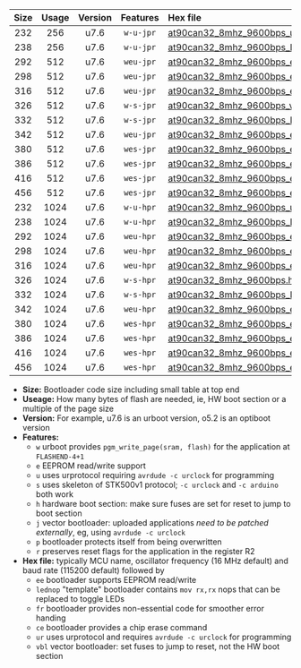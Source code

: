 |Size|Usage|Version|Features|Hex file|
|:-:|:-:|:-:|:-:|:--|
|232|256|u7.6|`w-u-jpr`|[at90can32_8mhz_9600bps_ur_vbl.hex](https://raw.githubusercontent.com/stefanrueger/urboot/main/at90can32_8mhz_9600bps_ur_vbl.hex)|
|238|256|u7.6|`w-u-jpr`|[at90can32_8mhz_9600bps_lednop_ur_vbl.hex](https://raw.githubusercontent.com/stefanrueger/urboot/main/at90can32_8mhz_9600bps_lednop_ur_vbl.hex)|
|292|512|u7.6|`weu-jpr`|[at90can32_8mhz_9600bps_ee_ur_vbl.hex](https://raw.githubusercontent.com/stefanrueger/urboot/main/at90can32_8mhz_9600bps_ee_ur_vbl.hex)|
|298|512|u7.6|`weu-jpr`|[at90can32_8mhz_9600bps_ee_lednop_ur_vbl.hex](https://raw.githubusercontent.com/stefanrueger/urboot/main/at90can32_8mhz_9600bps_ee_lednop_ur_vbl.hex)|
|316|512|u7.6|`weu-jpr`|[at90can32_8mhz_9600bps_ee_lednop_fr_ur_vbl.hex](https://raw.githubusercontent.com/stefanrueger/urboot/main/at90can32_8mhz_9600bps_ee_lednop_fr_ur_vbl.hex)|
|326|512|u7.6|`w-s-jpr`|[at90can32_8mhz_9600bps_vbl.hex](https://raw.githubusercontent.com/stefanrueger/urboot/main/at90can32_8mhz_9600bps_vbl.hex)|
|332|512|u7.6|`w-s-jpr`|[at90can32_8mhz_9600bps_lednop_vbl.hex](https://raw.githubusercontent.com/stefanrueger/urboot/main/at90can32_8mhz_9600bps_lednop_vbl.hex)|
|342|512|u7.6|`weu-jpr`|[at90can32_8mhz_9600bps_ee_lednop_fr_ce_ur_vbl.hex](https://raw.githubusercontent.com/stefanrueger/urboot/main/at90can32_8mhz_9600bps_ee_lednop_fr_ce_ur_vbl.hex)|
|380|512|u7.6|`wes-jpr`|[at90can32_8mhz_9600bps_ee_vbl.hex](https://raw.githubusercontent.com/stefanrueger/urboot/main/at90can32_8mhz_9600bps_ee_vbl.hex)|
|386|512|u7.6|`wes-jpr`|[at90can32_8mhz_9600bps_ee_lednop_vbl.hex](https://raw.githubusercontent.com/stefanrueger/urboot/main/at90can32_8mhz_9600bps_ee_lednop_vbl.hex)|
|416|512|u7.6|`wes-jpr`|[at90can32_8mhz_9600bps_ee_lednop_fr_vbl.hex](https://raw.githubusercontent.com/stefanrueger/urboot/main/at90can32_8mhz_9600bps_ee_lednop_fr_vbl.hex)|
|456|512|u7.6|`wes-jpr`|[at90can32_8mhz_9600bps_ee_lednop_fr_ce_vbl.hex](https://raw.githubusercontent.com/stefanrueger/urboot/main/at90can32_8mhz_9600bps_ee_lednop_fr_ce_vbl.hex)|
|232|1024|u7.6|`w-u-hpr`|[at90can32_8mhz_9600bps_ur.hex](https://raw.githubusercontent.com/stefanrueger/urboot/main/at90can32_8mhz_9600bps_ur.hex)|
|238|1024|u7.6|`w-u-hpr`|[at90can32_8mhz_9600bps_lednop_ur.hex](https://raw.githubusercontent.com/stefanrueger/urboot/main/at90can32_8mhz_9600bps_lednop_ur.hex)|
|292|1024|u7.6|`weu-hpr`|[at90can32_8mhz_9600bps_ee_ur.hex](https://raw.githubusercontent.com/stefanrueger/urboot/main/at90can32_8mhz_9600bps_ee_ur.hex)|
|298|1024|u7.6|`weu-hpr`|[at90can32_8mhz_9600bps_ee_lednop_ur.hex](https://raw.githubusercontent.com/stefanrueger/urboot/main/at90can32_8mhz_9600bps_ee_lednop_ur.hex)|
|316|1024|u7.6|`weu-hpr`|[at90can32_8mhz_9600bps_ee_lednop_fr_ur.hex](https://raw.githubusercontent.com/stefanrueger/urboot/main/at90can32_8mhz_9600bps_ee_lednop_fr_ur.hex)|
|326|1024|u7.6|`w-s-hpr`|[at90can32_8mhz_9600bps.hex](https://raw.githubusercontent.com/stefanrueger/urboot/main/at90can32_8mhz_9600bps.hex)|
|332|1024|u7.6|`w-s-hpr`|[at90can32_8mhz_9600bps_lednop.hex](https://raw.githubusercontent.com/stefanrueger/urboot/main/at90can32_8mhz_9600bps_lednop.hex)|
|342|1024|u7.6|`weu-hpr`|[at90can32_8mhz_9600bps_ee_lednop_fr_ce_ur.hex](https://raw.githubusercontent.com/stefanrueger/urboot/main/at90can32_8mhz_9600bps_ee_lednop_fr_ce_ur.hex)|
|380|1024|u7.6|`wes-hpr`|[at90can32_8mhz_9600bps_ee.hex](https://raw.githubusercontent.com/stefanrueger/urboot/main/at90can32_8mhz_9600bps_ee.hex)|
|386|1024|u7.6|`wes-hpr`|[at90can32_8mhz_9600bps_ee_lednop.hex](https://raw.githubusercontent.com/stefanrueger/urboot/main/at90can32_8mhz_9600bps_ee_lednop.hex)|
|416|1024|u7.6|`wes-hpr`|[at90can32_8mhz_9600bps_ee_lednop_fr.hex](https://raw.githubusercontent.com/stefanrueger/urboot/main/at90can32_8mhz_9600bps_ee_lednop_fr.hex)|
|456|1024|u7.6|`wes-hpr`|[at90can32_8mhz_9600bps_ee_lednop_fr_ce.hex](https://raw.githubusercontent.com/stefanrueger/urboot/main/at90can32_8mhz_9600bps_ee_lednop_fr_ce.hex)|

- **Size:** Bootloader code size including small table at top end
- **Useage:** How many bytes of flash are needed, ie, HW boot section or a multiple of the page size
- **Version:** For example, u7.6 is an urboot version, o5.2 is an optiboot version
- **Features:**
  + `w` urboot provides `pgm_write_page(sram, flash)` for the application at `FLASHEND-4+1`
  + `e` EEPROM read/write support
  + `u` uses urprotocol requiring `avrdude -c urclock` for programming
  + `s` uses skeleton of STK500v1 protocol; `-c urclock` and `-c arduino` both work
  + `h` hardware boot section: make sure fuses are set for reset to jump to boot section
  + `j` vector bootloader: uploaded applications *need to be patched externally*, eg, using `avrdude -c urclock`
  + `p` bootloader protects itself from being overwritten
  + `r` preserves reset flags for the application in the register R2
- **Hex file:** typically MCU name, oscillator frequency (16 MHz default) and baud rate (115200 default) followed by
  + `ee` bootloader supports EEPROM read/write
  + `lednop` "template" bootloader contains `mov rx,rx` nops that can be replaced to toggle LEDs
  + `fr` bootloader provides non-essential code for smoother error handing
  + `ce` bootloader provides a chip erase command
  + `ur` uses urprotocol and requires `avrdude -c urclock` for programming
  + `vbl` vector bootloader: set fuses to jump to reset, not the HW boot section
